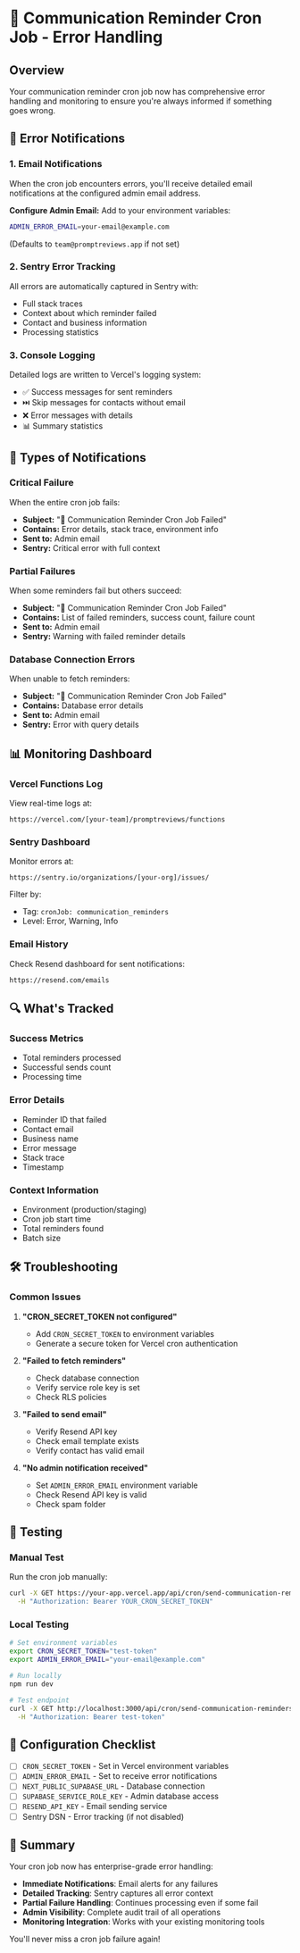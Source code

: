 # 🚨 Communication Reminder Cron Job - Error Handling

## Overview
Your communication reminder cron job now has comprehensive error handling and monitoring to ensure you're always informed if something goes wrong.

## 🔔 Error Notifications

### 1. **Email Notifications**
When the cron job encounters errors, you'll receive detailed email notifications at the configured admin email address.

**Configure Admin Email:**
Add to your environment variables:
```bash
ADMIN_ERROR_EMAIL=your-email@example.com
```
(Defaults to `team@promptreviews.app` if not set)

### 2. **Sentry Error Tracking**
All errors are automatically captured in Sentry with:
- Full stack traces
- Context about which reminder failed
- Contact and business information
- Processing statistics

### 3. **Console Logging**
Detailed logs are written to Vercel's logging system:
- ✅ Success messages for sent reminders
- ⏭️ Skip messages for contacts without email
- ❌ Error messages with details
- 📊 Summary statistics

## 📧 Types of Notifications

### **Critical Failure**
When the entire cron job fails:
- **Subject:** "🚨 Communication Reminder Cron Job Failed"
- **Contains:** Error details, stack trace, environment info
- **Sent to:** Admin email
- **Sentry:** Critical error with full context

### **Partial Failures**
When some reminders fail but others succeed:
- **Subject:** "🚨 Communication Reminder Cron Job Failed"
- **Contains:** List of failed reminders, success count, failure count
- **Sent to:** Admin email
- **Sentry:** Warning with failed reminder details

### **Database Connection Errors**
When unable to fetch reminders:
- **Subject:** "🚨 Communication Reminder Cron Job Failed"
- **Contains:** Database error details
- **Sent to:** Admin email
- **Sentry:** Error with query details

## 📊 Monitoring Dashboard

### **Vercel Functions Log**
View real-time logs at:
```
https://vercel.com/[your-team]/promptreviews/functions
```

### **Sentry Dashboard**
Monitor errors at:
```
https://sentry.io/organizations/[your-org]/issues/
```

Filter by:
- Tag: `cronJob: communication_reminders`
- Level: Error, Warning, Info

### **Email History**
Check Resend dashboard for sent notifications:
```
https://resend.com/emails
```

## 🔍 What's Tracked

### **Success Metrics**
- Total reminders processed
- Successful sends count
- Processing time

### **Error Details**
- Reminder ID that failed
- Contact email
- Business name
- Error message
- Stack trace
- Timestamp

### **Context Information**
- Environment (production/staging)
- Cron job start time
- Total reminders found
- Batch size

## 🛠️ Troubleshooting

### **Common Issues**

1. **"CRON_SECRET_TOKEN not configured"**
   - Add `CRON_SECRET_TOKEN` to environment variables
   - Generate a secure token for Vercel cron authentication

2. **"Failed to fetch reminders"**
   - Check database connection
   - Verify service role key is set
   - Check RLS policies

3. **"Failed to send email"**
   - Verify Resend API key
   - Check email template exists
   - Verify contact has valid email

4. **"No admin notification received"**
   - Set `ADMIN_ERROR_EMAIL` environment variable
   - Check Resend API key is valid
   - Check spam folder

## 🚀 Testing

### **Manual Test**
Run the cron job manually:
```bash
curl -X GET https://your-app.vercel.app/api/cron/send-communication-reminders \
  -H "Authorization: Bearer YOUR_CRON_SECRET_TOKEN"
```

### **Local Testing**
```bash
# Set environment variables
export CRON_SECRET_TOKEN="test-token"
export ADMIN_ERROR_EMAIL="your-email@example.com"

# Run locally
npm run dev

# Test endpoint
curl -X GET http://localhost:3000/api/cron/send-communication-reminders \
  -H "Authorization: Bearer test-token"
```

## 📝 Configuration Checklist

- [ ] `CRON_SECRET_TOKEN` - Set in Vercel environment variables
- [ ] `ADMIN_ERROR_EMAIL` - Set to receive error notifications
- [ ] `NEXT_PUBLIC_SUPABASE_URL` - Database connection
- [ ] `SUPABASE_SERVICE_ROLE_KEY` - Admin database access
- [ ] `RESEND_API_KEY` - Email sending service
- [ ] Sentry DSN - Error tracking (if not disabled)

## 🎯 Summary

Your cron job now has enterprise-grade error handling:
- **Immediate Notifications**: Email alerts for any failures
- **Detailed Tracking**: Sentry captures all error context
- **Partial Failure Handling**: Continues processing even if some fail
- **Admin Visibility**: Complete audit trail of all operations
- **Monitoring Integration**: Works with your existing monitoring tools

You'll never miss a cron job failure again!